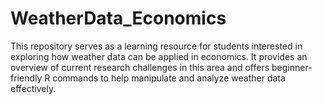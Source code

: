 # WeatherData_Economics
This repository serves as a learning resource for students interested in exploring how weather data can be applied in economics. It provides an overview of current research challenges in this area and offers beginner-friendly R commands to help manipulate and analyze weather data effectively.
